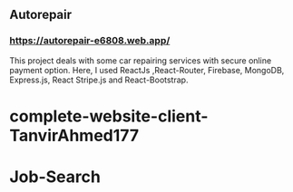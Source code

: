 ## Autorepair

### https://autorepair-e6808.web.app/

This project deals with some car repairing services with secure online payment option.
Here, I used ReactJs ,React-Router, Firebase, MongoDB, Express.js, React Stripe.js and React-Bootstrap.

# complete-website-client-TanvirAhmed177
# Job-Search
